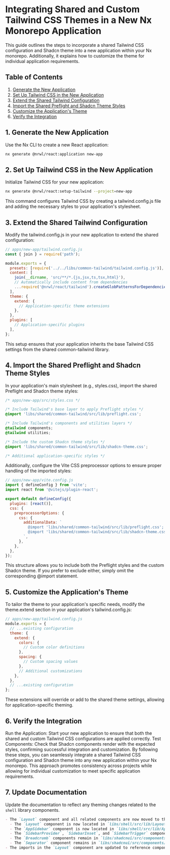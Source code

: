 # Integrating Shared and Custom Tailwind CSS Themes in a New Nx Monorepo Application

This guide outlines the steps to incorporate a shared Tailwind CSS configuration and Shadcn theme into a new application within your Nx monorepo. Additionally, it explains how to customize the theme for individual application requirements.

## Table of Contents
1. [Generate the New Application](#1-generate-the-new-application)
2. [Set Up Tailwind CSS in the New Application](#2-set-up-tailwind-css-in-the-new-application)
3. [Extend the Shared Tailwind Configuration](#3-extend-the-shared-tailwind-configuration)
4. [Import the Shared Preflight and Shadcn Theme Styles](#4-import-the-shared-preflight-and-shadcn-theme-styles)
5. [Customize the Application's Theme](#5-customize-the-applications-theme)
6. [Verify the Integration](#6-verify-the-integration)

## 1. Generate the New Application

Use the Nx CLI to create a new React application:

```bash
nx generate @nrwl/react:application new-app
```

## 2. Set Up Tailwind CSS in the New Application

Initialize Tailwind CSS for your new application:

```bash
nx generate @nrwl/react:setup-tailwind --project=new-app
```

This command configures Tailwind CSS by creating a tailwind.config.js file and adding the necessary styles to your application's stylesheet.

## 3. Extend the Shared Tailwind Configuration

Modify the tailwind.config.js in your new application to extend the shared configuration:

```javascript
// apps/new-app/tailwind.config.js
const { join } = require('path');

module.exports = {
  presets: [require('../../libs/common-tailwind/tailwind.config.js')],
  content: [
    join(__dirname, 'src/**/*.{js,jsx,ts,tsx,html}'),
    // Automatically include content from dependencies
    ...require('@nrwl/react/tailwind').createGlobPatternsForDependencies(__dirname),
  ],
  theme: {
    extend: {
      // Application-specific theme extensions
    },
  },
  plugins: [
    // Application-specific plugins
  ],
};
```

This setup ensures that your application inherits the base Tailwind CSS settings from the shared common-tailwind library.

## 4. Import the Shared Preflight and Shadcn Theme Styles

In your application's main stylesheet (e.g., styles.css), import the shared Preflight and Shadcn theme styles:

```css
/* apps/new-app/src/styles.css */

/* Include Tailwind's base layer to apply Preflight styles */
@import 'libs/shared/common-tailwind/src/lib/preflight.css';

/* Include Tailwind's components and utilities layers */
@tailwind components;
@tailwind utilities;

/* Include the custom Shadcn theme styles */
@import 'libs/shared/common-tailwind/src/lib/shadcn-theme.css';

/* Additional application-specific styles */
```

Additionally, configure the Vite CSS preprocessor options to ensure proper handling of the imported styles:

```javascript
// apps/new-app/vite.config.js
import { defineConfig } from 'vite';
import react from '@vitejs/plugin-react';

export default defineConfig({
  plugins: [react()],
  css: {
    preprocessorOptions: {
      css: {
        additionalData: `
          @import 'libs/shared/common-tailwind/src/lib/preflight.css';
          @import 'libs/shared/common-tailwind/src/lib/shadcn-theme.css';
        `,
      },
    },
  },
});
```

This structure allows you to include both the Preflight styles and the custom Shadcn theme. If you prefer to exclude either, simply omit the corresponding @import statement.

## 5. Customize the Application's Theme

To tailor the theme to your application's specific needs, modify the theme.extend section in your application's tailwind.config.js:

```javascript
// apps/new-app/tailwind.config.js
module.exports = {
  // ...existing configuration
  theme: {
    extend: {
      colors: {
        // Custom color definitions
      },
      spacing: {
        // Custom spacing values
      },
      // Additional customizations
    },
  },
  // ...existing configuration
};
```

These extensions will override or add to the shared theme settings, allowing for application-specific theming.

## 6. Verify the Integration

Run the Application: Start your new application to ensure that both the shared and custom Tailwind CSS configurations are applied correctly.
Test Components: Check that Shadcn components render with the expected styles, confirming successful integration and customization.
By following these steps, you can seamlessly integrate a shared Tailwind CSS configuration and Shadcn theme into any new application within your Nx monorepo. This approach promotes consistency across projects while allowing for individual customization to meet specific application requirements.

## 7. Update Documentation

Update the documentation to reflect any theming changes related to the `shell` library components.

```markdown
- The `Layout` component and all related components are now moved to the `shell` library.
  - The `Layout` component is now located in `libs/shell/src/lib/Layout.tsx`.
  - The `AppSidebar` component is now located in `libs/shell/src/lib/AppSidebar.tsx`.
  - The `SidebarProvider`, `SidebarInset`, and `SidebarTrigger` components are now located in `libs/shell/src/lib/sidebar`.
  - The `Breadcrumb` components remain in `libs/shadcnui/src/components/ui/breadcrumb.tsx`.
  - The `Separator` component remains in `libs/shadcnui/src/components/ui/separator.tsx`.
- The imports in the `Layout` component are updated to reference components from the `shell` library.
```
